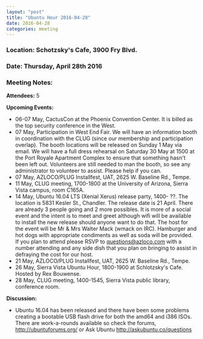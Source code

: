 ```yaml
---
layout: "post"
title: "Ubuntu Hour 2016-04-28"
date: 2016-04-28
categories: meeting
---
```


### Location: Schotzsky's Cafe, 3900 Fry Blvd.

### Date: Thursday, April 28th 2016

### Meeting Notes:

**Attendees:** 5

**Upcoming Events:**

 * 06-07 May, CactusCon at the Phoenix Convention Center.  It is billed as the top security conference in the West.
 * 07 May, Participation in West End Fair.  We will have an information booth in coordination with the CLUG (since our membership and participation overlap).  The booth locations will be released on Sunday 1 May via email.  We will have a full dress rehearsal on Saturday 30 May at 1500 at the Port Royale Apartment Complex to ensure that something hasn't been left out.  Volunteers are still needed to man the booth, so see any administrator to volunteer to assist.  Please help if you can.  
 * 07 May, AZLOCO/PLUG Installfest, UAT, 2625 W. Baseline Rd., Tempe.
 * 11 May,  CLUG meeting, 1700-1800 at the University of Arizona, Sierra Vista campus, room C165A.
 * 14 May, Ubuntu 16.04 LTS (Xenial Xerus) release party, 1400- ??.  The location is 5831 Kesler St., Chandler.  The release date is 21 April.  There are already 3 people going and 2 more possibles.  It is more of a social event and the intent is to meet and greet although wifi will be available to install the new release should anyone want to do that.  The host for the event will be Mr & Mrs Walter Mack (wmack on IRC).  Hamburger and hot dogs with appropriate condiments as well as soda will be provided.  If you plan to attend please RSVP to questions@azloco.com with a number attending and any side dish that you plan on bringing to assist in defraying the cost for our host.
 * 21 May,  AZLOCO/PLUG Installfest, UAT, 2625 W. Baseline Rd., Tempe.
 * 26 May,  Sierra Vista Ubuntu Hour, 1800-1900 at Schlotzsky's Cafe.  Hosted by Rex Bouwense.
 * 28 May, CLUG meeting, 1400-1545, Sierra Vista public library, conference room.
 
**Discussion:**

 * Ubuntu 16.04 has been released and there have been some problems creating a bootable USB flash drive for both the amd64 and
 i386 ISOs.  There are work-a-rounds available so check the forums,  http://ubuntuforums.org/ or 
 Ask Ubuntu http://askubuntu.co/questions
